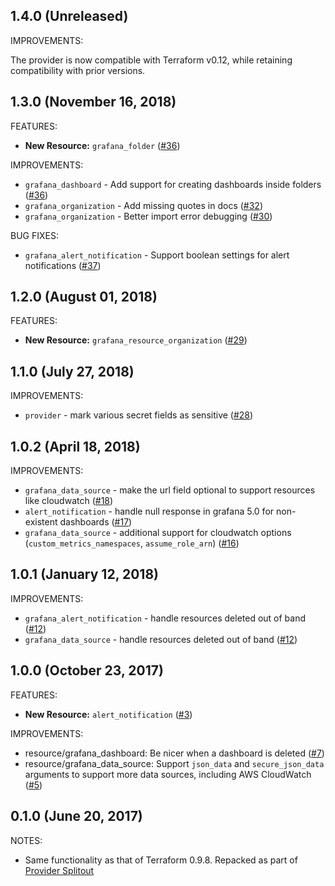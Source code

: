 ## 1.4.0 (Unreleased)

IMPROVEMENTS:

The provider is now compatible with Terraform v0.12, while retaining compatibility with prior versions.

## 1.3.0 (November 16, 2018)

FEATURES:

* **New Resource:** `grafana_folder` ([#36](https://github.com/terraform-providers/terraform-provider-grafana/issues/36))

IMPROVEMENTS:

* `grafana_dashboard` - Add support for creating dashboards inside folders ([#36](https://github.com/terraform-providers/terraform-provider-grafana/issues/36))
* `grafana_organization` - Add missing quotes in docs ([#32](https://github.com/terraform-providers/terraform-provider-grafana/issues/32))
* `grafana_organization` - Better import error debugging ([#30](https://github.com/terraform-providers/terraform-provider-grafana/issues/30))

BUG FIXES:

* `grafana_alert_notification` - Support boolean settings for alert notifications ([#37](https://github.com/terraform-providers/terraform-provider-grafana/issues/37))

## 1.2.0 (August 01, 2018)

FEATURES:
* **New Resource:** `grafana_resource_organization` ([#29](https://github.com/terraform-providers/terraform-provider-grafana/issues/29))

## 1.1.0 (July 27, 2018)

IMPROVEMENTS:

* `provider` - mark various secret fields as sensitive ([#28](https://github.com/terraform-providers/terraform-provider-grafana/issues/28))

## 1.0.2 (April 18, 2018)

IMPROVEMENTS:

* `grafana_data_source` - make the url field optional to support resources like cloudwatch ([#18](https://github.com/terraform-providers/terraform-provider-grafana/pull/18))
* `alert_notification` - handle null response in grafana 5.0 for non-existent dashboards ([#17](https://github.com/terraform-providers/terraform-provider-grafana/pull/17))
* `grafana_data_source` - additional support for cloudwatch options (`custom_metrics_namespaces`, `assume_role_arn`) ([#16](https://github.com/terraform-providers/terraform-provider-grafana/pull/16))

## 1.0.1 (January 12, 2018)

IMPROVEMENTS:

* `grafana_alert_notification` - handle resources deleted out of band ([#12](https://github.com/terraform-providers/terraform-provider-grafana/issues/12))
* `grafana_data_source` - handle resources deleted out of band ([#12](https://github.com/terraform-providers/terraform-provider-grafana/issues/12))

## 1.0.0 (October 23, 2017)

FEATURES:

* **New Resource:** `alert_notification` ([#3](https://github.com/terraform-providers/terraform-provider-grafana/issues/3))

IMPROVEMENTS:

* resource/grafana_dashboard: Be nicer when a dashboard is deleted ([#7](https://github.com/terraform-providers/terraform-provider-grafana/issues/7))
* resource/grafana_data_source: Support `json_data` and `secure_json_data` arguments to support more data sources, including AWS CloudWatch ([#5](https://github.com/terraform-providers/terraform-provider-grafana/issues/5))

## 0.1.0 (June 20, 2017)

NOTES:

* Same functionality as that of Terraform 0.9.8. Repacked as part of [Provider Splitout](https://www.hashicorp.com/blog/upcoming-provider-changes-in-terraform-0-10/)
